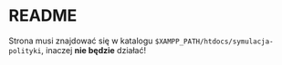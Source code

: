 # README

Strona musi znajdować się w katalogu `$XAMPP_PATH/htdocs/symulacja-polityki`, inaczej
**nie będzie** działać!
